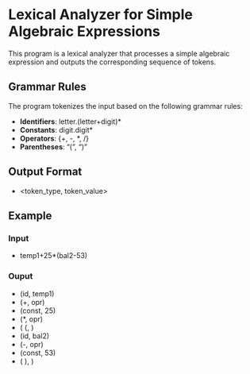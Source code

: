 # Lexical Analyzer for Simple Algebraic Expressions

This program is a lexical analyzer that processes a simple algebraic expression and outputs the corresponding sequence of tokens.

## Grammar Rules

The program tokenizes the input based on the following grammar rules:

- **Identifiers**: letter.(letter+digit)*
- **Constants**: digit.digit*
- **Operators**: {+, -, *, /}
- **Parentheses**: “(”, “)”

## Output Format
- <token_type, token_value>

## Example

### Input
- temp1+25*(bal2-53)

### Ouput
- (id, temp1)
- (+, opr)
- (const, 25)
- (*, opr)
- ( (, )
- (id, bal2)
- (-, opr)
- (const, 53)
- ( ), )

